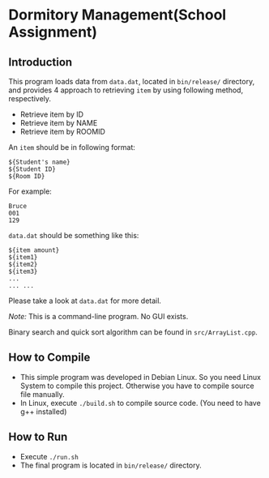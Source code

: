 # Dormitory Management(School Assignment)## IntroductionThis program loads data from `data.dat`, located in `bin/release/` directory, and provides 4 approach to retrieving `item` by using following method, respectively.* Retrieve item by ID* Retrieve item by NAME* Retrieve item by ROOMIDAn `item` should be in following format:	${Student's name}	${Student ID}	${Room ID}For example:		Bruce	001	129`data.dat` should be something like this:	${item amount}	${item1}	${item2}	${item3}	...	... ...Please take a look at `data.dat` for more detail.*Note:* This is a command-line program. No GUI exists.Binary search and quick sort algorithm can be found in `src/ArrayList.cpp`.## How to Compile* This simple program was developed in Debian Linux. So you need Linux System to compile this project. Otherwise you have to compile source file manually.* In Linux, execute `./build.sh` to compile source code. (You need to have g++ installed)## How to Run* Execute `./run.sh`* The final program is located in `bin/release/` directory.